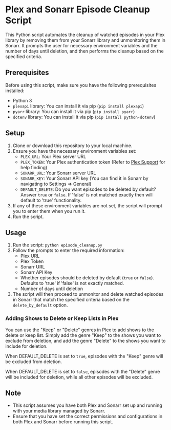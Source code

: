 # Plex and Sonarr Episode Cleanup Script

This Python script automates the cleanup of watched episodes in your Plex library by removing them from your Sonarr library and unmonitoring them in Sonarr. It prompts the user for necessary environment variables and the number of days until deletion, and then performs the cleanup based on the specified criteria.

## Prerequisites

Before using this script, make sure you have the following prerequisites installed:

- Python 3
- `plexapi` library: You can install it via pip (`pip install plexapi`)
- `pyarr` library: You can install it via pip (`pip install pyarr`)
- `dotenv` library: You can install it via pip (`pip install python-dotenv`)

## Setup

1. Clone or download this repository to your local machine.
2. Ensure you have the necessary environment variables set:
   - `PLEX_URL`: Your Plex server URL
   - `PLEX_TOKEN`: Your Plex authentication token (Refer to [Plex Support](https://support.plex.tv/articles/204059436-finding-an-authentication-token-x-plex-token/) for help finding)
   - `SONARR_URL`: Your Sonarr server URL
   - `SONARR_KEY`: Your Sonarr API key (You can find it in Sonarr by navigating to Settings => General)
   - `DEFAULT_DELETE`: Do you want episodes to be deleted by default? Answer `true` or `false`. If 'false' is not matched exactly then will default to 'true' functionality.
3. If any of these environment variables are not set, the script will prompt you to enter them when you run it.
4. Run the script.

## Usage

1. Run the script: `python episode_cleanup.py`
2. Follow the prompts to enter the required information:
   - Plex URL
   - Plex Token
   - Sonarr URL
   - Sonarr API Key
   - Whether episodes should be deleted by default (`true` or `false`). Defaults to 'true' if 'false' is not exactly matched.
   - Number of days until deletion
3. The script will then proceed to unmonitor and delete watched episodes in Sonarr that match the specified criteria based on the `delete_by_default` option.

### Adding Shows to Delete or Keep Lists in Plex

You can use the "Keep" or "Delete" genres in Plex to add shows to the delete or keep list. Simply add the genre "Keep" to the shows you want to exclude from deletion, and add the genre "Delete" to the shows you want to include for deletion.

When DEFAULT_DELETE is set to `true`, episodes with the "Keep" genre will be excluded from deletion.

When DEFAULT_DELETE is set to `false`, episodes with the "Delete" genre will be included for deletion, while all other episodes will be excluded.

## Note

- This script assumes you have both Plex and Sonarr set up and running with your media library managed by Sonarr.
- Ensure that you have set the correct permissions and configurations in both Plex and Sonarr before running this script.
